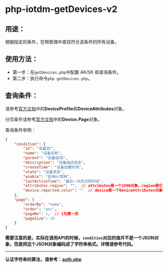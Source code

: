 # php-iotdm-getDevices-v2

## 用途：

根据指定的条件，在物管理中查找符合该条件的所有设备。

## 使用方法：

* 第一步：在`getDevices.php`中配置 AK/SK 和查询条件。
* 第二步：执行命令`php getDevices.php`。

## 查询条件：

请参考[官方文档](https://cloud.baidu.com/doc/IOTDM/API.html#DeviceProfile.E5.8F.82.E6.95.B0.E5.88.97.E8.A1.A8)中的**DeviceProfile**和**DeviceAttributes**对象。

分页条件请参考[官方文档](https://cloud.baidu.com/doc/IOTDM/API.html#DeviceProfile.E5.8F.82.E6.95.B0.E5.88.97.E8.A1.A8)中的**Device.Page**对象。

查询条件举例：

```json
{
    "condition": {
        "id": "设备ID",
        "name": "设备名称",
        "parent": "设备组ID",
        "description": "设备描述信息",
        "createTime": "设备创建时间",
        "state": "设备状态",
        "enable": "启用or禁用",
        "lastActiveTime": "最后一次的活跃时间",
        "attributes.region": "",  // attributes是一个JSON对象，region是它内部的一个key，通过点“.”来指定层级关系。
        "device.reported.color": ""  // device是一个DeviceAttributes对象，reported是它内部的一个key，而color是更深层次的一个key，通过点“.”来指定层级关系。
    },
    "page": {
        "orderBy": "name",
        "order": "asc",
        "pageNo": 1,  // 1为第一页
        "pageSize": 10
    }
}
```

**需要注意的是，实际在调用API的时候，`condition`对应的值并不是一个JSON对象，而是把这个JSON对象编码成了字符串格式。详情请参考代码。**

---

**认证字符串的算法，请参考：[auth.php](../../authorization/auth.php)**
